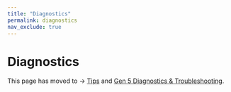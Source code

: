```yaml
---
title: "Diagnostics"
permalink: diagnostics
nav_exclude: true
---
```


# Diagnostics

This page has moved to -> [Tips](noetic_quick_start_tips_and_tricks) and [Gen 5 Diagnostics & Troubleshooting](noetic_magni_silver_diagnostics_and_troubleshooting).
